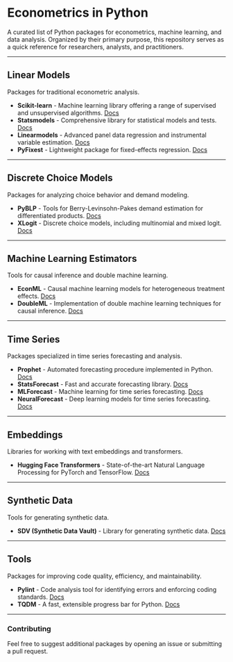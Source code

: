 # Econometrics in Python

A curated list of Python packages for econometrics, machine learning, and data analysis. Organized by their primary purpose, this repository serves as a quick reference for researchers, analysts, and practitioners.

---

## Linear Models

Packages for traditional econometric analysis.

- **Scikit-learn** - Machine learning library offering a range of supervised and unsupervised algorithms. [Docs](https://scikit-learn.org/)
- **Statsmodels** - Comprehensive library for statistical models and tests. [Docs](https://www.statsmodels.org/)
- **Linearmodels** - Advanced panel data regression and instrumental variable estimation. [Docs](https://github.com/bashtage/linearmodels)
- **PyFixest** - Lightweight package for fixed-effects regression. [Docs](https://github.com/deepcharles/pyfixest)

---

## Discrete Choice Models

Packages for analyzing choice behavior and demand modeling.

- **PyBLP** - Tools for Berry-Levinsohn-Pakes demand estimation for differentiated products. [Docs](https://pyblp.readthedocs.io/)
- **XLogit** - Discrete choice models, including multinomial and mixed logit. [Docs](https://github.com/xlogit/xlogit)

---

## Machine Learning Estimators

Tools for causal inference and double machine learning.

- **EconML** - Causal machine learning models for heterogeneous treatment effects. [Docs](https://econml.azurewebsites.net/)
- **DoubleML** - Implementation of double machine learning techniques for causal inference. [Docs](https://docs.doubleml.org/)

---

## Time Series

Packages specialized in time series forecasting and analysis.

- **Prophet** - Automated forecasting procedure implemented in Python. [Docs](https://facebook.github.io/prophet/)
- **StatsForecast** - Fast and accurate forecasting library. [Docs](https://github.com/Nixtla/statsforecast)
- **MLForecast** - Machine learning for time series forecasting. [Docs](https://github.com/Nixtla/mlforecast)
- **NeuralForecast** - Deep learning models for time series forecasting. [Docs](https://github.com/Nixtla/neuralforecast)

---

## Embeddings

Libraries for working with text embeddings and transformers.

- **Hugging Face Transformers** - State-of-the-art Natural Language Processing for PyTorch and TensorFlow. [Docs](https://huggingface.co/transformers/)

---

## Synthetic Data

Tools for generating synthetic data.

- **SDV (Synthetic Data Vault)** - Library for generating synthetic data. [Docs](https://sdv.dev/SDV/)

---

## Tools

Packages for improving code quality, efficiency, and maintainability.

- **Pylint** - Code analysis tool for identifying errors and enforcing coding standards. [Docs](https://pylint.pycqa.org/)
- **TQDM** - A fast, extensible progress bar for Python. [Docs](https://github.com/tqdm/tqdm)

---

### Contributing

Feel free to suggest additional packages by opening an issue or submitting a pull request.
